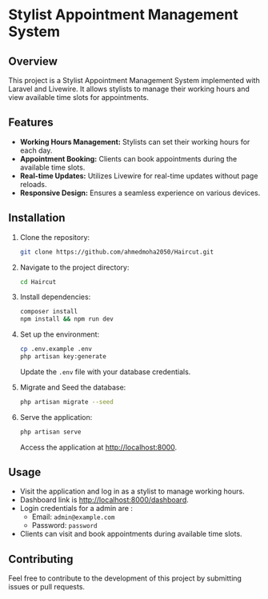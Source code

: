 # Stylist Appointment Management System

## Overview

This project is a Stylist Appointment Management System implemented with Laravel and Livewire. It allows stylists to manage their working hours and view available time slots for appointments.

## Features

- **Working Hours Management:** Stylists can set their working hours for each day.
- **Appointment Booking:** Clients can book appointments during the available time slots.
- **Real-time Updates:** Utilizes Livewire for real-time updates without page reloads.
- **Responsive Design:** Ensures a seamless experience on various devices.

## Installation

1. Clone the repository:

    ```bash
    git clone https://github.com/ahmedmoha2050/Haircut.git
    ```

2. Navigate to the project directory:

    ```bash
    cd Haircut
    ```

3. Install dependencies:

    ```bash
    composer install
    npm install && npm run dev
    ```

4. Set up the environment:

    ```bash
    cp .env.example .env
    php artisan key:generate
    ```

   Update the `.env` file with your database credentials.


5. Migrate and Seed the database:

    ```bash
    php artisan migrate --seed
    ```

6. Serve the application:

    ```bash
    php artisan serve
    ```

   Access the application at [http://localhost:8000](http://localhost:8000).

## Usage

- Visit the application and log in as a stylist to manage working hours.
- Dashboard link is [http://localhost:8000/dashboard](http://localhost:8000/dashboard).
- Login credentials for a admin are :
  - Email: `admin@example.com`
  - Password: `password`
- Clients can visit and book appointments during available time slots.

## Contributing

Feel free to contribute to the development of this project by submitting issues or pull requests.

